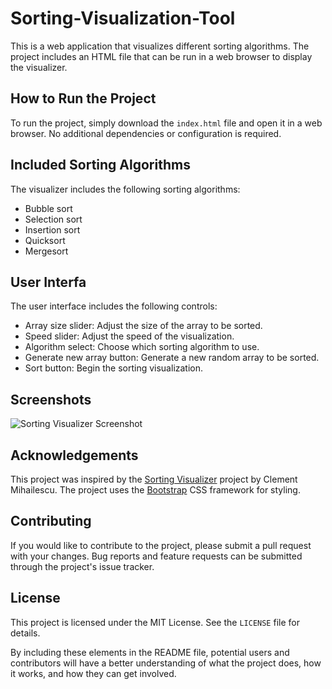 # Sorting-Visualization-Tool

This is a web application that visualizes different sorting algorithms. The project includes an HTML file that can be run in a web browser to display the visualizer.

## How to Run the Project

To run the project, simply download the `index.html` file and open it in a web browser. No additional dependencies or configuration is required.

## Included Sorting Algorithms

The visualizer includes the following sorting algorithms:

- Bubble sort
- Selection sort
- Insertion sort
- Quicksort
- Mergesort

## User Interfa

The user interface includes the following controls:

- Array size slider: Adjust the size of the array to be sorted.
- Speed slider: Adjust the speed of the visualization.
- Algorithm select: Choose which sorting algorithm to use.
- Generate new array button: Generate a new random array to be sorted.
- Sort button: Begin the sorting visualization.

## Screenshots


![Sorting Visualizer Screenshot](./sorting-visualizer-screenshot.png)

## Acknowledgements

This project was inspired by the [Sorting Visualizer](https://github.com/clementmihailescu/Sorting-Visualizer) project by Clement Mihailescu. The project uses the [Bootstrap](https://getbootstrap.com/) CSS framework for styling.

## Contributing

If you would like to contribute to the project, please submit a pull request with your changes. Bug reports and feature requests can be submitted through the project's issue tracker.

## License

This project is licensed under the MIT License. See the `LICENSE` file for details.

By including these elements in the README file, potential users and contributors will have a better understanding of what the project does, how it works, and how they can get involved.


